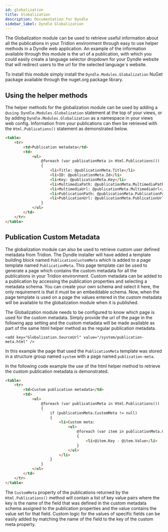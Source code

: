 ```yaml
---
id: globalization
title: Globalization
description: Documentation for Dyndle
sidebar_label: Dyndle Globalization
---
```


The Globalization module can be used to retrieve useful information about all the publications in your Tridion environment through easy to use helper methods in a Dyndle web application. An example of the information available through this module is the url of a publication, with which you could easily create a language selector dropdown for your Dyndle website that will redirect users to the url for the selected language`s website.

To install this module simply install the `Dyndle.Modules.Globalization` NuGet package available through the nuget.org package library.

## Using the helper methods

The helper methods for the globalization module can be used by adding a `@using Dyndle.Modules.Globalization` statement at the top of your views, or by adding `Dyndle.Modules.Globalization` as a namespace in your views web config. Information from your publications can then be retrieved with the `Html.Publications()` statement as demonstrated below.

```html
<table>
	<tr>
        <td>Publication metadata</td>
        <td>
            <ul>
                @foreach (var publicationMeta in Html.Publications())
                {
                    <li>Title: @publicationMeta.Title</li>
                    <li>ID: @publicationMeta.Id</li>
                    <li>Key: @publicationMeta.Key</li>
                    <li>MultimediaPath: @publicationMeta.MultimediaPath</li>
                    <li>MultimediaUrl: @publicationMeta.MultimediaUrl</li>
                    <li>PublicationPath: @publicationMeta.PublicationPath</li>
                    <li>PublicationUrl: @publicationMeta.PublicationUrl</li>
                }
            </ul>
        </td>
    </tr>
</table>
```



## Publication Custom Metadata

The globalization module can also be used to retrieve custom user defined metadata from Tridion. The Dyndle installer will have added a template building block named `PublicationCustomMeta` which is added to a page template named `PublicationMeta`. This page template can be used to generate a page which contains the custom metadata for all the publications in your Tridion environment.  Custom metadata can be added to a publication by accessing the publication properties and selecting a metadata schema. You can create your own schema and select it here, the only requirement is that it must be an embeddable schema. Now, when the page template is used on a page the values entered in the custom metadata will be available to the globalization module when it is published.

The Globalization module needs to be configured to know which page is used for the custom metadata. Simply provide the url of the page in the following app setting and the custom metadata will be made available as part of the same html helper method as the regular publication metadata. 

`<add key="Globalization.SourceUrl" value="/system/publication-meta.html" />`

In this example the page that used the `PublicationMeta` template was stored in a structure group named `system` with a page named `publication-meta`. 

In the following code example the use of the html helper method to retrieve the custom publication metadata is demonstrated. 

```html
<table>
	<tr>
        <td>Custom publication metadata</td>
        <td>
            <ul>
                @foreach (var publicationMeta in Html.Publications())
                {
                    if (publicationMeta.CustomMeta != null)
                    {
                        <li>Custom meta:
                            <ul>
                                @foreach (var item in publicationMeta.CustomMeta)
                                {
                                	<li>@item.Key - @item.Value</li>
                                }
                            </ul>
                        </li>
                    }
                }
            </ul>
        </td>
    </tr>
</table>
```

The `CustomMeta` property of the publications returned by the `Html.Publications()` method will contain a list of key value pairs where the key is the name of the field that was defined in the custom metadata schema assigned to the publication properties and the value contains the value set for that field. Custom logic for the values of specific fields can be easily added by matching the name of the field to the key of the custom meta property.